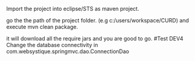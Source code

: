 Import the project into eclipse/STS as maven project.

go the the path of the project folder. (e.g c:/users/workspace/CURD) and execute mvn clean package.

it will download all the require jars and you are good to go.
#Test DEV4
Change the database connectivity in com.websystique.springmvc.dao.ConnectionDao
